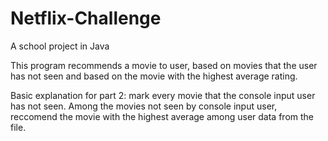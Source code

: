 # Netflix-Challenge
A school project in Java


This program recommends a movie to user, based on movies that the user has not seen
and based on the movie with the highest average rating.

Basic explanation for part 2: mark every movie that the console input user has not seen.
Among the movies not seen by console input user, reccomend the movie with the highest 
average among user data from the file.
